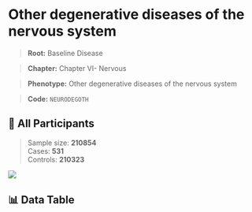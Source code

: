 # Other degenerative diseases of the nervous system

> **Root:** Baseline Disease  

> **Chapter:** Chapter VI- Nervous  

> **Phenotype:** Other degenerative diseases of the nervous system  

> **Code:** `NEURODEGOTH`

## 🧪 All Participants  
> Sample size: **210854**  
> Cases: **531**  
> Controls: **210323**
<img src="/Sensitive/Figures/ALL/Baseline/NEURODEGOTH.png"/>

## 📊 Data Table
<CsvTableMRF src="/Sensitive/Data/ALL/Baseline/LG_NEURODEGOTH.csv"/>


